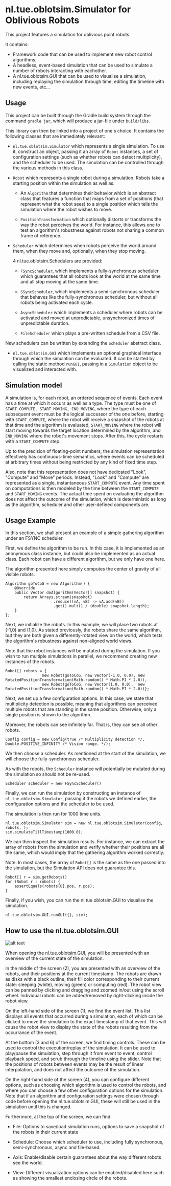 # nl.tue.oblotsim.Simulator for Oblivious Robots

This project features a simulation for oblivious point robots.

It contains:

- Framework code that can be used to implement new robot control algorithms.
- A headless, event-based simulation that can be used to simulate a number of robots interacting with eachother.
- A nl.tue.oblotsim.GUI that can be used to visualise a simulation, including replaying the simulation through time, editing the timeline with new events, etc...

## Usage

This project can be built through the Gradle build system through the command `gradle jar`, which will produce a jar-file under `build/libs`.

This library can then be linked into a project of one's choice. It contains the following classes that are immediately relevant:

- `nl.tue.oblotsim.Simulator` which represents a single simulation. To use it, construct an object, passing it an array of `Robot` instances, a set of configuration settings (such as whether robots can detect multiplicity), and the scheduler to be used. The simulation can be controlled through the various methods in this class.

- `Robot` which represents a single robot during a simulation. Robots take a starting position within the simulation as well as:
    - An `Algorithm` that determines their behavior,which is an abstract class that features a function that maps from a set of positions (that represent what the robot sees) to a single position which tells the simulation where the robot wishes to move.

    - `PositionTransformation` which optionally distorts or transforms the way the robot perceives the world. For instance, this allows one to test an algorithm's robustness against robots not sharing a common frame of reference.
    
- `Scheduler` which determines when robots perceive the world around them, when they move and, optionally, when they stop moving.
    
    4 nl.tue.oblotsim.Schedulers are provided:
    
    -   `FSyncScheduler`, which implements a fully-synchronous scheduler which guarantees that all robots look at the world at the same time and all stop moving at the same time.
    
    -   `SSyncScheduler`, which implements a semi-synchronous scheduler that behaves like the fully-synchronous scheduler, but without all robots being activated each cycle. 
    
    -   `AsyncScheduler` which implements a scheduler where robots can be activated and moved at unpredictable, unsynchronized times of unpredictable duration.
    
    -   `FileScheduler` which plays a pre-written schedule from a CSV file.
    
New schedulers can be written by extending the `Scheduler` abstract class.

- `nl.tue.oblotsim.GUI` which implements an optional graphical interface through which the simulation can be evaluated. It can be started by calling the static method `runGUI`, passing in a `Simulation` object to be visualized and interacted with.
    
## Simulation model

A simulation is, for each robot, an ordered sequence of events. Each event has a time at which it occurs as well as a type. The type must be one of `START_COMPUTE, START_MOVING, END_MOVING`, where the type of each subsequent event must be the logical successor of the one before, starting with `START_COMPUTE`, where the robot will receive a snapshot of the robots at that time and the algorithm is evaluated, `START_MOVING` where the robot will start moving towards the target location determined by the algorithm, and `END_MOVING` where the robot's movement stops. After this, the cycle restarts with a `START_COMPUTE` step.

Up to the precision of floating-point numbers, the simulation representation effectively has continuous-time semantics, where events can be scheduled at arbitrary times without being restricted by any kind of fixed time step.

Also, note that this representation does not have dedicated "Look", "Compute" and "Move" periods. Instead, "Look" and "Compute" are represented as a single, instantaneous `START_COMPUTE` event. Any time spent on computations is then modeled by the time between the `START_COMPUTE` and `START_MOVING` events. The actual time spent on evaluating the algorithm does not affect the outcome of the simulation, which is deterministic as long as the algorithm, scheduler and other user-defined components are.

## Usage Example

In this section, we shall present an example of a simple gathering algorithm under an FSYNC scheduler.

First, we define the algorithm to be run. In this case, it is implemented as an anonymous class instance,
but could also be implemented as an actual class. Each robot can have a different algorithm, but we only have
one here.

The algorithm presented here simply computes the center of gravity of all visible robots.

```
Algorithm goToCoG = new Algorithm() {
    @Override
    public Vector doAlgorithm(Vector[] snapshot) {
        return Arrays.stream(snapshot)
                     .reduce((vA, vB) -> vA.add(vB))
                     .get().mult(1 / (double) snapshot.length);
    }
};
```

Next, we initialize the robots. In this example, we will place two robots at (-1,0) and (1,0). As stated previously,
the robots share the same algorithm, but they are both given a differently-rotated view on the world, which tests
 the algorithm's robustness against non-aligned world views.
 
Note that the robot instances will be mutated during the simulation. If you wish to run multiple simulations in parallel,
we recommend creating new instances of the robots.

```
Robot[] robots = {
                new Robot(goToCoG, new Vector(-1.0, 0.0), new RotatedPositionTransformation(Math.random() * Math.PI * 2.0)),
                new Robot(goToCoG, new Vector(1.0, 0.0),  new RotatedPositionTransformation(Math.random() * Math.PI * 2.0))};
```
        
Next, we set up a few configuration options. In this case, we state that multiplicity detection is possible, meaning that
algorithms can perceived multiple robots that are standing in the same position. Otherwise, only a single position is
shown to the algorithm.

Moreover, the robots can see infinitely far. That is, they can see all other robots.

```
Config config = new Config(true /* Multiplicity detection */, Double.POSITIVE_INFINITY /* Vision range. */);
```

We then choose a scheduler. As mentioned at the start of the simulation, we will choose the fully-synchronous scheduler.

As with the robots, the `Scheduler` instance will potentially be mutated during the simulation so should not be re-used.

```
Scheduler scheduler = new FSyncScheduler()
```

Finally, we can run the simulation by constructing an instance of `nl.tue.oblotsim.Simulator`, passing it the robots we defined earlier,
the configuration options and the scheduler to be used.

The simulation is then run for 1000 time units.

```
nl.tue.oblotsim.Simulator sim = new nl.tue.oblotsim.Simulator(config, robots, );
sim.simulateTillTimestamp(1000.0);
```

We can then inspect the simulation results. For instance, we can extract the array of robots from the simulation
and verify whether their positions are all the same, which would imply that the gathering algorithm worked correctly.

Note: In most cases, the array of `Robot[]` is the same as the one passed into the simulation, but the Simulation API does
not guarantee this.

```
Robot[] r = sim.getRobots() 
for (Robot r : robots) {
    assertEquals(robots[0].pos, r.pos);
}
```

Finally, if you wish, you can run the nl.tue.oblotsim.GUI to visualise the simulation. 

```
nl.tue.oblotsim.GUI.runGUI({}, sim);
```

## How to use the nl.tue.oblotsim.GUI

![alt text](doc/screenshot.png "Logo Title Text 1")

When opening the nl.tue.oblotsim.GUI, you will be presented with an overview of the current state of the simulation.

In the middle of the screen (2), you are presented with an overview of the robots, and their positions at the current timestamp. 
The robots are drawn as disks with a black outline, their fill color corresponding to their current state: sleeping (white), moving (green) or computing (red).
The robot view can be panned by clicking and dragging and zoomed in/out using the scroll wheel. Individual robots can be added/removed by right-clicking inside the robot view.

On the left-hand side of the screen (1), we find the event list. This list displays all events that occurred during a simulation,
each of which can be clicked to move the simulation to the exact timestamp of that event. This will cause the robot view 
to display the state of the robots resulting from the occurrance of the event.

At the bottom (3 and 6) of the screen, we find timing controls. These can be used to control the execution/replay
of the simulation. It can be used to play/pause the simulation, step through it from event to event, control playback speed,
and scrub through the timeline using the slider. Note that the positions of robots between events may be the result of linear interpolation,
and does not affect the outcome of the simulation.

On the right-hand side of the screen (4), you can configure different options, such as choosing which algorithm is used
to control the robots, and where you can choose a few other configuration options for the simulation. Note that if an algorithm
and configuration settings were chosen through code before opening the nl.tue.oblotsim.GUI, these will still be used in the simulation until this is changed.

Furthermore, at the top of the screen, we can find:

- File: Options to save/load simulation runs, options to save a snapshot of the robots in their current state

- Schedule: Choose which scheduler to use, including fully synchronous, semi-synchronous, async and file-based.

- Axis: Enable/disable certain guarantees about the way different robots see the world.

- View: Different visualization options can be enabled/disabled here such as showing the smallest enclosing circle of the robots.



